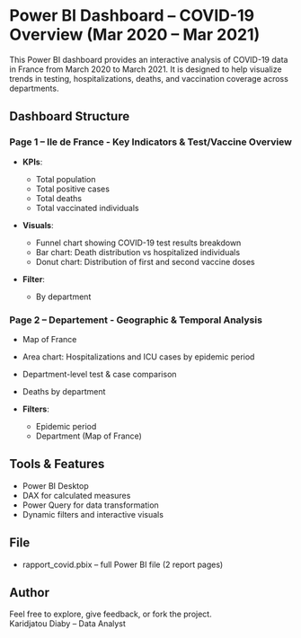 # Power BI Dashboard – COVID-19 Overview (Mar 2020 – Mar 2021)


This Power BI dashboard provides an interactive analysis of COVID-19 data in France from March 2020 to March 2021. It is designed to help visualize trends in testing, hospitalizations, deaths, and vaccination coverage across departments.


## Dashboard Structure

### **Page 1 – Ile de France - Key Indicators & Test/Vaccine Overview**

- **KPIs**:
  - Total population
  - Total positive cases
  - Total deaths
  - Total vaccinated individuals

- **Visuals**:
  - Funnel chart showing COVID-19 test results breakdown
  - Bar chart: Death distribution vs hospitalized individuals
  - Donut chart: Distribution of first and second vaccine doses

- **Filter**:
  - By department


### **Page 2 – Departement - Geographic & Temporal Analysis**

- Map of France  
- Area chart: Hospitalizations and ICU cases by epidemic period  
- Department-level test & case comparison  
- Deaths by department

- **Filters**:
  - Epidemic period
  - Department (Map of France)


## Tools & Features

- Power BI Desktop
- DAX for calculated measures
- Power Query for data transformation
- Dynamic filters and interactive visuals


## File

- rapport_covid.pbix – full Power BI file (2 report pages)


## Author

Feel free to explore, give feedback, or fork the project.  
Karidjatou Diaby – Data Analyst
